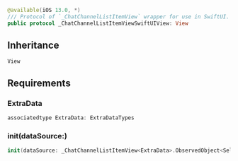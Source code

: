 
``` swift
@available(iOS 13.0, *)
/// Protocol of `_ChatChannelListItemView` wrapper for use in SwiftUI.
public protocol _ChatChannelListItemViewSwiftUIView: View 
```

## Inheritance

`View`

## Requirements

### ExtraData

``` swift
associatedtype ExtraData: ExtraDataTypes
```

### init(dataSource:​)

``` swift
init(dataSource: _ChatChannelListItemView<ExtraData>.ObservedObject<Self>)
```
